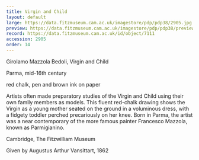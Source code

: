 ```yaml
---
title: Virgin and Child
layout: default
large: https://data.fitzmuseum.cam.ac.uk/imagestore/pdp/pdp38/2905.jpg
preview: https://data.fitzmuseum.cam.ac.uk/imagestore/pdp/pdp38/preview_2905.jpg
record: https://data.fitzmuseum.cam.ac.uk/id/object/7111
accession: 2905
order: 14
---
```


Girolamo Mazzola Bedoli, Virgin and Child

Parma, mid-16th century

red chalk, pen and brown ink on paper

Artists often made preparatory studies of the Virgin and Child using their own family members as models. This fluent red-chalk drawing shows the Virgin as a young mother seated on the ground in a voluminous dress, with a fidgety toddler perched precariously on her knee. Born in Parma, the artist was a near contemporary of the more famous painter Francesco Mazzola, known as Parmigianino.

Cambridge, The Fitzwilliam Museum

Given by Augustus Arthur Vansittart, 1862

